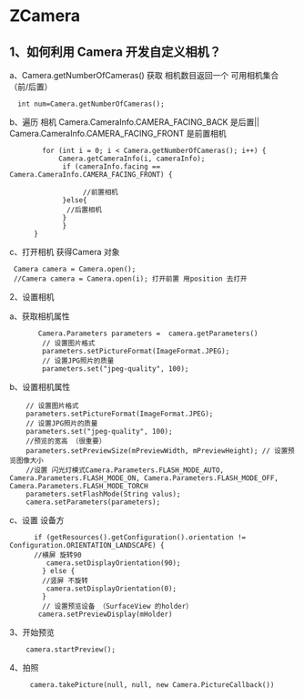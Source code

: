 # ZCamera
## 1、如何利用 Camera 开发自定义相机？
   a、Camera.getNumberOfCameras()  获取 相机数目返回一个 可用相机集合（前/后置）
   
      int num=Camera.getNumberOfCameras();
 
   b、遍历 相机 Camera.CameraInfo.CAMERA_FACING_BACK 是后置|| Camera.CameraInfo.CAMERA_FACING_FRONT 是前置相机
   
            for (int i = 0; i < Camera.getNumberOfCameras(); i++) {
                Camera.getCameraInfo(i, cameraInfo);
                 if (cameraInfo.facing == Camera.CameraInfo.CAMERA_FACING_FRONT) {

                      //前置相机
                 }else{
                  //后置相机
                 }
                 }
          }
          
   c、打开相机 获得Camera 对象
   
   
     Camera camera = Camera.open();
     //Camera camera = Camera.open(i); 打开前置 用position 去打开
   
   
   2、设置相机
   
   a、获取相机属性
   
           Camera.Parameters parameters =  camera.getParameters()
            // 设置图片格式
            parameters.setPictureFormat(ImageFormat.JPEG);
            // 设置JPG照片的质量
            parameters.set("jpeg-quality", 100);
   
   b、设置相机属性
   
        // 设置图片格式
        parameters.setPictureFormat(ImageFormat.JPEG);
        // 设置JPG照片的质量
        parameters.set("jpeg-quality", 100);
        //预览的宽高 （很重要）
        parameters.setPreviewSize(mPreviewWidth, mPreviewHeight); // 设置预览图像大小
        //设置 闪光灯模式Camera.Parameters.FLASH_MODE_AUTO, Camera.Parameters.FLASH_MODE_ON, Camera.Parameters.FLASH_MODE_OFF, Camera.Parameters.FLASH_MODE_TORCH
        parameters.setFlashMode(String valus);
        camera.setParameters(parameters);
        
        
   c、设置 设备方
   
          if (getResources().getConfiguration().orientation != Configuration.ORIENTATION_LANDSCAPE) {
          //横屏 旋转90
             camera.setDisplayOrientation(90);
            } else {
            //竖屏 不旋转
             camera.setDisplayOrientation(0);
            }
            // 设置预览设备 （SurfaceView 的holder）
           camera.setPreviewDisplay(mHolder)
   
   3、开始预览
      
        camera.startPreview();
       
        
   4、拍照
        
         camera.takePicture(null, null, new Camera.PictureCallback())
       
